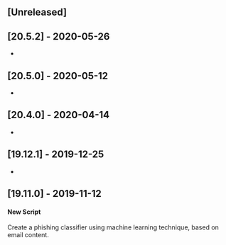 ## [Unreleased]


## [20.5.2] - 2020-05-26
-


## [20.5.0] - 2020-05-12
-


## [20.4.0] - 2020-04-14
-


## [19.12.1] - 2019-12-25
-

## [19.11.0] - 2019-11-12
#### New Script
Create a phishing classifier using machine learning technique, based on email content.